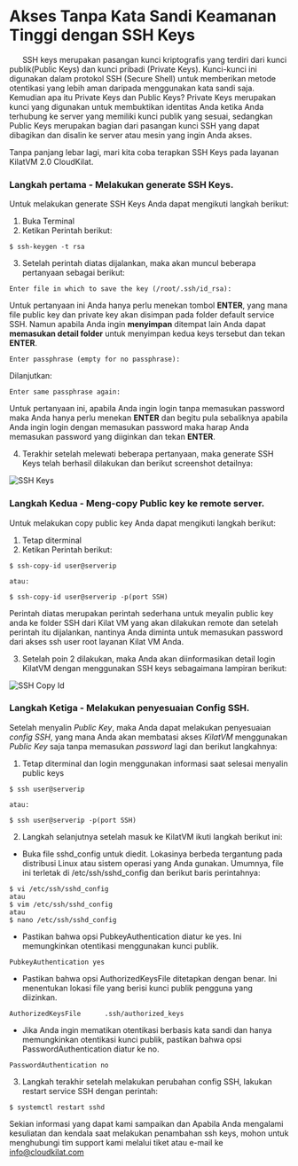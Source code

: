 # Akses Tanpa Kata Sandi Keamanan Tinggi dengan SSH Keys
&nbsp; &nbsp; &nbsp;  SSH keys merupakan pasangan kunci kriptografis yang terdiri dari kunci publik(Public Keys) dan kunci pribadi (Private Keys). Kunci-kunci ini digunakan dalam protokol SSH (Secure Shell) untuk memberikan metode otentikasi yang lebih aman daripada menggunakan kata sandi saja. 
Kemudian apa itu Private Keys dan Public Keys? Private Keys merupakan kunci yang digunakan untuk membuktikan identitas Anda ketika Anda terhubung ke server yang memiliki kunci publik yang sesuai, sedangkan Public Keys merupakan bagian dari pasangan kunci SSH yang dapat dibagikan dan disalin ke server atau mesin yang ingin Anda akses.

Tanpa panjang lebar lagi, mari kita coba terapkan SSH Keys pada layanan KilatVM 2.0 CloudKilat.

### Langkah pertama - Melakukan generate SSH Keys.
Untuk melakukan generate SSH Keys Anda dapat mengikuti langkah berikut:
1. Buka Terminal
2. Ketikan Perintah berikut:
```
$ ssh-keygen -t rsa
```
3. Setelah perintah diatas dijalankan, maka akan muncul beberapa pertanyaan sebagai berikut:

```
Enter file in which to save the key (/root/.ssh/id_rsa):
```

Untuk pertanyaan ini Anda hanya perlu menekan tombol **ENTER**, yang mana file public key dan private key akan disimpan pada folder default service SSH. Namun apabila Anda ingin **menyimpan** ditempat lain Anda dapat **memasukan detail folder** untuk menyimpan kedua keys tersebut dan tekan **ENTER**.

```
Enter passphrase (empty for no passphrase):
```

Dilanjutkan:

```
Enter same passphrase again:
```

Untuk pertanyaan ini, apabila Anda ingin login tanpa memasukan password maka Anda hanya perlu menekan **ENTER** dan begitu pula sebaliknya apabila Anda ingin login dengan memasukan password maka harap Anda memasukan password yang diiginkan dan tekan **ENTER**.

4. Terakhir setelah melewati beberapa pertanyaan, maka generate SSH Keys telah berhasil dilakukan dan berikut screenshot detailnya: 

![SSH Keys](https://internal.s3-id-jkt-1.kilatstorage.id/KB/SSH%20Keys.png)

### Langkah Kedua - Meng-copy Public key ke remote server.
Untuk melakukan copy public key Anda dapat mengikuti langkah berikut:
1. Tetap diterminal
2. Ketikan Perintah berikut:

```
$ ssh-copy-id user@serverip

atau:

$ ssh-copy-id user@serverip -p(port SSH)
```
Perintah diatas merupakan perintah sederhana untuk meyalin public key anda ke folder SSH dari Kilat VM yang akan dilakukan remote dan setelah perintah itu dijalankan, nantinya Anda diminta untuk memasukan password dari akses ssh user root layanan Kilat VM Anda.

3. Setelah poin 2 dilakukan, maka Anda akan diinformasikan detail login KilatVM dengan menggunakan SSH keys sebagaimana lampiran berikut:

![SSH Copy Id](https://internal.s3-id-jkt-1.kilatstorage.id/KB/SSH%20Copy%20Id.png)

### Langkah Ketiga - Melakukan penyesuaian Config SSH.
Setelah menyalin *Public Key*, maka Anda dapat melakukan penyesuaian *config SSH*, yang mana Anda akan membatasi akses *KilatVM* menggunakan *Public Key* saja tanpa memasukan *password* lagi dan berikut langkahnya:
1.  Tetap diterminal dan login menggunakan informasi saat selesai menyalin public keys

```
$ ssh user@serverip

atau:

$ ssh user@serverip -p(port SSH)
```

2. Langkah selanjutnya setelah masuk ke KilatVM ikuti langkah berikut ini:
  - Buka file sshd_config untuk diedit. Lokasinya berbeda tergantung pada distribusi Linux atau sistem operasi yang Anda gunakan. Umumnya, file ini terletak di /etc/ssh/sshd_config dan berikut baris perintahnya:
 
  ```
  $ vi /etc/ssh/sshd_config
  atau
  $ vim /etc/ssh/sshd_config
  atau
  $ nano /etc/ssh/sshd_config
  ```

  - Pastikan bahwa opsi PubkeyAuthentication diatur ke yes. Ini memungkinkan otentikasi menggunakan kunci publik.

  ```
  PubkeyAuthentication yes
  ```  
  - Pastikan bahwa opsi AuthorizedKeysFile ditetapkan dengan benar. Ini menentukan lokasi file yang berisi kunci publik pengguna yang diizinkan.

  ```
  AuthorizedKeysFile      .ssh/authorized_keys
  ```

  - Jika Anda ingin mematikan otentikasi berbasis kata sandi dan hanya memungkinkan otentikasi kunci publik, pastikan bahwa opsi PasswordAuthentication diatur ke no.

  ```
  PasswordAuthentication no
  ```

3. Langkah terakhir setelah melakukan perubahan config SSH, lakukan restart service SSH dengan perintah:
```
$ systemctl restart sshd
```

Sekian informasi yang dapat kami sampaikan dan Apabila Anda mengalami kesuliatan dan kendala saat melakukan penambahan ssh keys, mohon untuk menghubungi tim support kami melalui tiket atau e-mail ke info@cloudkilat.com
